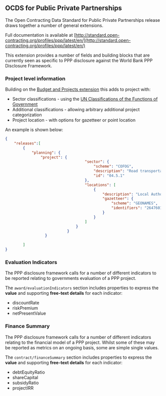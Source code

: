 ## OCDS for Public Private Partnerships

The Open Contracting Data Standard for Public Private Partnerships release draws together a number of general extensions.

Full documentation is available at [http://standard.open-contracting.org/profiles/ppp/latest/en/](http://standard.open-contracting.org/profiles/ppp/latest/en/)

This extension provides a number of fields and building blocks that are currently seen as specific to PPP disclosure against the World Bank PPP Disclosure Framework.

### Project level information

Building on the [Budget and Projects extension](https://github.com/open-contracting/ocds_budget_projects_extension) this adds to project with:

* Sector classifications - using the [UN Classifications of the Functions of Government](http://unstats.un.org/unsd/cr/registry/regcst.asp?Cl=4)
* Additional classifications - allowing arbitrary additional project categorization
* Project location - with options for gazetteer or point location

An example is shown below:

```json
{
    "releases":[
        {
            "planning": {
                "project": {
                                    "sector": {
                                        "scheme": "COFOG",
                                        "description": "Road transportation",
                                        "id": "04.5.1"
                                    },
                                    "locations": [
                                        {
                                            "description": "Local Authority Area: Halton Borough Council",
                                            "gazetteer": {
                                                "scheme": "GEONAMES",
                                                "identifiers": "2647601.0"
                                            }
                                        }
                                    ]
                                }
                            }
                  }
        
        ]
}

```

### Evaluation Indicators

The PPP disclosure framework calls for a number of different indicators to be reported relating to governments evaluation of a PPP project.

The ```award/evaluationIndicators``` section includes properties to express the **value** and supporting **free-text details** for each indicator:

* discountRate
* riskPremium
* netPresentValue

### Finance Summary

The PPP disclosure framework calls for a number of different indicators relating to the financial model of a PPP project. Whilst some of these may be reported as metrics on an ongoing basis, some are simple single values.

The ```contract/financeSummary``` section includes properties to express the **value** and supporting **free-text details** for each indicator:

* debtEquityRatio
* shareCapital
* subsidyRatio
* projectIRR
